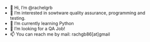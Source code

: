 - 👋 Hi, I’m @rachelgrb
- 👀 I’m interested in sowtware quality assurance, programming and testing. 
- 🌱 I’m currently learning Python
- 💞️ I’m looking for a QA Job!
- 📫 You can reach me by mail: rachgb86[at]gmail

<!---
rachelgrb/rachelgrb is a ✨ special ✨ repository because its `README.md` (this file) appears on your GitHub profile.
You can click the Preview link to take a look at your changes.
--->
